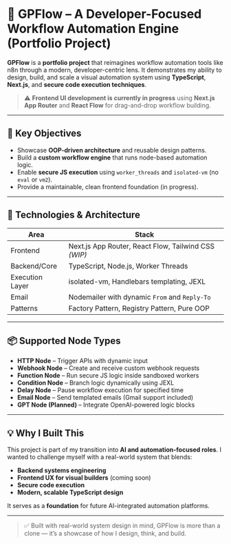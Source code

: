 # 🚀 GPFlow – A Developer-Focused Workflow Automation Engine (Portfolio Project)

**GPFlow** is a **portfolio project** that reimagines workflow automation tools like n8n through a modern, developer-centric lens. It demonstrates my ability to design, build, and scale a visual automation system using **TypeScript**, **Next.js**, and **secure code execution techniques**.

> ⚠️ **Frontend UI development is currently in progress** using **Next.js App Router** and **React Flow** for drag-and-drop workflow building.

---

## 🧠 Key Objectives

- Showcase **OOP-driven architecture** and reusable design patterns.
- Build a **custom workflow engine** that runs node-based automation logic.
- Enable **secure JS execution** using `worker_threads` and `isolated-vm` (no `eval` or `vm2`).
- Provide a maintainable, clean frontend foundation (in progress).

---

## 🔧 Technologies & Architecture

| Area            | Stack                                           |
|-----------------|--------------------------------------------------|
| Frontend        | Next.js App Router, React Flow, Tailwind CSS _(WIP)_ |
| Backend/Core    | TypeScript, Node.js, Worker Threads              |
| Execution Layer | isolated-vm, Handlebars templating, JEXL         |
| Email           | Nodemailer with dynamic `From` and `Reply-To`    |
| Patterns        | Factory Pattern, Registry Pattern, Pure OOP      |

---

## 📦 Supported Node Types

- **HTTP Node** – Trigger APIs with dynamic input
- **Webhook Node** – Create and receive custom webhook requests
- **Function Node** – Run secure JS logic inside sandboxed workers
- **Condition Node** – Branch logic dynamically using JEXL
- **Delay Node** – Pause workflow execution for specified time
- **Email Node** – Send templated emails (Gmail support included)
- **GPT Node (Planned)** – Integrate OpenAI-powered logic blocks

---

## 💡 Why I Built This

This project is part of my transition into **AI and automation-focused roles**. I wanted to challenge myself with a real-world system that blends:

- **Backend systems engineering**
- **Frontend UX for visual builders** (coming soon)
- **Secure code execution**
- **Modern, scalable TypeScript design**

It serves as a **foundation** for future AI-integrated automation platforms.

---

> ✅ Built with real-world system design in mind, GPFlow is more than a clone — it’s a showcase of how I design, think, and build.

